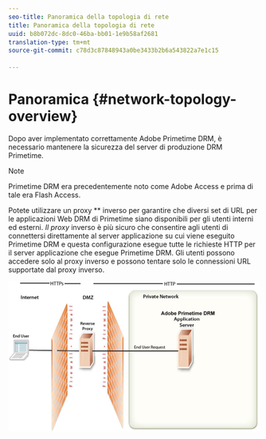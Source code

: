 ```yaml
---
seo-title: Panoramica della topologia di rete
title: Panoramica della topologia di rete
uuid: b8b072dc-8dc0-46ba-bb01-1e9b58af2681
translation-type: tm+mt
source-git-commit: c78d3c87848943a0be3433b2b6a543822a7e1c15

---
```



# Panoramica {#network-topology-overview}

Dopo aver implementato correttamente Adobe Primetime DRM, è necessario mantenere la sicurezza del server di produzione DRM Primetime.

>[!NOTE]
>
>Primetime DRM era precedentemente noto come Adobe Access e prima di tale era Flash Access.

Potete utilizzare un proxy ** inverso per garantire che diversi set di URL per le applicazioni Web DRM di Primetime siano disponibili per gli utenti interni ed esterni. *Il proxy* inverso è più sicuro che consentire agli utenti di connettersi direttamente al server applicazione su cui viene eseguito Primetime DRM e questa configurazione esegue tutte le richieste HTTP per il server applicazione che esegue Primetime DRM. Gli utenti possono accedere solo al proxy inverso e possono tentare solo le connessioni URL supportate dal proxy inverso.

<!--<a id="fig_8083A8C794B646CD87985EC891B60663"></a>-->

![](assets/AdobeAccess_4_SecureDeployment.png)